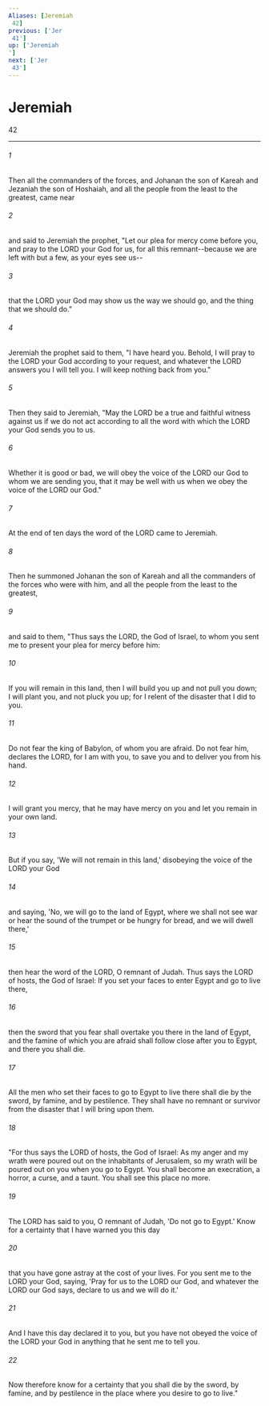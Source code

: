 ```yaml
---
Aliases: [Jeremiah 42]
previous: ['Jer 41']
up: ['Jeremiah']
next: ['Jer 43']
---
```

# Jeremiah 42

***
 

###### 1 
Then all the commanders of the forces, and Johanan the son of Kareah and Jezaniah the son of Hoshaiah, and all the people from the least to the greatest, came near  

###### 2 
and said to Jeremiah the prophet, "Let our plea for mercy come before you, and pray to the LORD your God for us, for all this remnant--because we are left with but a few, as your eyes see us--  

###### 3 
that the LORD your God may show us the way we should go, and the thing that we should do."  

###### 4 
Jeremiah the prophet said to them, "I have heard you. Behold, I will pray to the LORD your God according to your request, and whatever the LORD answers you I will tell you. I will keep nothing back from you."  

###### 5 
Then they said to Jeremiah, "May the LORD be a true and faithful witness against us if we do not act according to all the word with which the LORD your God sends you to us.  

###### 6 
Whether it is good or bad, we will obey the voice of the LORD our God to whom we are sending you, that it may be well with us when we obey the voice of the LORD our God."  

###### 7 
At the end of ten days the word of the LORD came to Jeremiah.  

###### 8 
Then he summoned Johanan the son of Kareah and all the commanders of the forces who were with him, and all the people from the least to the greatest,  

###### 9 
and said to them, "Thus says the LORD, the God of Israel, to whom you sent me to present your plea for mercy before him:  

###### 10 
If you will remain in this land, then I will build you up and not pull you down; I will plant you, and not pluck you up; for I relent of the disaster that I did to you.  

###### 11 
Do not fear the king of Babylon, of whom you are afraid. Do not fear him, declares the LORD, for I am with you, to save you and to deliver you from his hand.  

###### 12 
I will grant you mercy, that he may have mercy on you and let you remain in your own land.  

###### 13 
But if you say, 'We will not remain in this land,' disobeying the voice of the LORD your God  

###### 14 
and saying, 'No, we will go to the land of Egypt, where we shall not see war or hear the sound of the trumpet or be hungry for bread, and we will dwell there,'  

###### 15 
then hear the word of the LORD, O remnant of Judah. Thus says the LORD of hosts, the God of Israel: If you set your faces to enter Egypt and go to live there,  

###### 16 
then the sword that you fear shall overtake you there in the land of Egypt, and the famine of which you are afraid shall follow close after you to Egypt, and there you shall die.  

###### 17 
All the men who set their faces to go to Egypt to live there shall die by the sword, by famine, and by pestilence. They shall have no remnant or survivor from the disaster that I will bring upon them.  

###### 18 
"For thus says the LORD of hosts, the God of Israel: As my anger and my wrath were poured out on the inhabitants of Jerusalem, so my wrath will be poured out on you when you go to Egypt. You shall become an execration, a horror, a curse, and a taunt. You shall see this place no more.  

###### 19 
The LORD has said to you, O remnant of Judah, 'Do not go to Egypt.' Know for a certainty that I have warned you this day  

###### 20 
that you have gone astray at the cost of your lives. For you sent me to the LORD your God, saying, 'Pray for us to the LORD our God, and whatever the LORD our God says, declare to us and we will do it.'  

###### 21 
And I have this day declared it to you, but you have not obeyed the voice of the LORD your God in anything that he sent me to tell you.  

###### 22 
Now therefore know for a certainty that you shall die by the sword, by famine, and by pestilence in the place where you desire to go to live."
